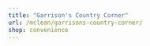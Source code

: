 ```yaml
---
title: "Garrison's Country Corner"
url: /mclean/garrisons-country-corner/
shop: convenience
---
```

